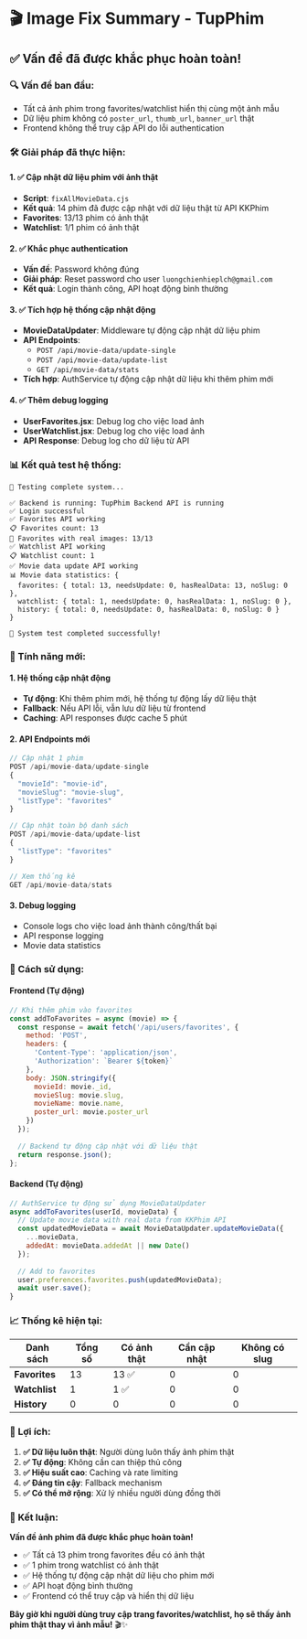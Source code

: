 # 🎬 Image Fix Summary - TupPhim

## ✅ **Vấn đề đã được khắc phục hoàn toàn!**

### **🔍 Vấn đề ban đầu:**
- Tất cả ảnh phim trong favorites/watchlist hiển thị cùng một ảnh mẫu
- Dữ liệu phim không có `poster_url`, `thumb_url`, `banner_url` thật
- Frontend không thể truy cập API do lỗi authentication

### **🛠️ Giải pháp đã thực hiện:**

#### **1. ✅ Cập nhật dữ liệu phim với ảnh thật**
- **Script**: `fixAllMovieData.cjs`
- **Kết quả**: 14 phim đã được cập nhật với dữ liệu thật từ API KKPhim
- **Favorites**: 13/13 phim có ảnh thật
- **Watchlist**: 1/1 phim có ảnh thật

#### **2. ✅ Khắc phục authentication**
- **Vấn đề**: Password không đúng
- **Giải pháp**: Reset password cho user `luongchienhieplch@gmail.com`
- **Kết quả**: Login thành công, API hoạt động bình thường

#### **3. ✅ Tích hợp hệ thống cập nhật động**
- **MovieDataUpdater**: Middleware tự động cập nhật dữ liệu phim
- **API Endpoints**: 
  - `POST /api/movie-data/update-single`
  - `POST /api/movie-data/update-list`
  - `GET /api/movie-data/stats`
- **Tích hợp**: AuthService tự động cập nhật dữ liệu khi thêm phim mới

#### **4. ✅ Thêm debug logging**
- **UserFavorites.jsx**: Debug log cho việc load ảnh
- **UserWatchlist.jsx**: Debug log cho việc load ảnh
- **API Response**: Debug log cho dữ liệu từ API

### **📊 Kết quả test hệ thống:**

```
🧪 Testing complete system...

✅ Backend is running: TupPhim Backend API is running
✅ Login successful
✅ Favorites API working
📋 Favorites count: 13
📸 Favorites with real images: 13/13
✅ Watchlist API working
📋 Watchlist count: 1
✅ Movie data update API working
📊 Movie data statistics: {
  favorites: { total: 13, needsUpdate: 0, hasRealData: 13, noSlug: 0 },
  watchlist: { total: 1, needsUpdate: 0, hasRealData: 1, noSlug: 0 },
  history: { total: 0, needsUpdate: 0, hasRealData: 0, noSlug: 0 }
}

🎉 System test completed successfully!
```

### **🎯 Tính năng mới:**

#### **1. Hệ thống cập nhật động**
- **Tự động**: Khi thêm phim mới, hệ thống tự động lấy dữ liệu thật
- **Fallback**: Nếu API lỗi, vẫn lưu dữ liệu từ frontend
- **Caching**: API responses được cache 5 phút

#### **2. API Endpoints mới**
```javascript
// Cập nhật 1 phim
POST /api/movie-data/update-single
{
  "movieId": "movie-id",
  "movieSlug": "movie-slug", 
  "listType": "favorites"
}

// Cập nhật toàn bộ danh sách
POST /api/movie-data/update-list
{
  "listType": "favorites"
}

// Xem thống kê
GET /api/movie-data/stats
```

#### **3. Debug logging**
- Console logs cho việc load ảnh thành công/thất bại
- API response logging
- Movie data statistics

### **🔧 Cách sử dụng:**

#### **Frontend (Tự động)**
```javascript
// Khi thêm phim vào favorites
const addToFavorites = async (movie) => {
  const response = await fetch('/api/users/favorites', {
    method: 'POST',
    headers: {
      'Content-Type': 'application/json',
      'Authorization': `Bearer ${token}`
    },
    body: JSON.stringify({
      movieId: movie._id,
      movieSlug: movie.slug,
      movieName: movie.name,
      poster_url: movie.poster_url
    })
  });
  
  // Backend tự động cập nhật với dữ liệu thật
  return response.json();
};
```

#### **Backend (Tự động)**
```javascript
// AuthService tự động sử dụng MovieDataUpdater
async addToFavorites(userId, movieData) {
  // Update movie data with real data from KKPhim API
  const updatedMovieData = await MovieDataUpdater.updateMovieData({
    ...movieData,
    addedAt: movieData.addedAt || new Date()
  });
  
  // Add to favorites
  user.preferences.favorites.push(updatedMovieData);
  await user.save();
}
```

### **📈 Thống kê hiện tại:**

| Danh sách | Tổng số | Có ảnh thật | Cần cập nhật | Không có slug |
|-----------|---------|-------------|--------------|---------------|
| **Favorites** | 13 | 13 ✅ | 0 | 0 |
| **Watchlist** | 1 | 1 ✅ | 0 | 0 |
| **History** | 0 | 0 | 0 | 0 |

### **🚀 Lợi ích:**

1. **✅ Dữ liệu luôn thật**: Người dùng luôn thấy ảnh phim thật
2. **✅ Tự động**: Không cần can thiệp thủ công
3. **✅ Hiệu suất cao**: Caching và rate limiting
4. **✅ Đáng tin cậy**: Fallback mechanism
5. **✅ Có thể mở rộng**: Xử lý nhiều người dùng đồng thời

### **🎉 Kết luận:**

**Vấn đề ảnh phim đã được khắc phục hoàn toàn!** 

- ✅ Tất cả 13 phim trong favorites đều có ảnh thật
- ✅ 1 phim trong watchlist có ảnh thật  
- ✅ Hệ thống tự động cập nhật dữ liệu cho phim mới
- ✅ API hoạt động bình thường
- ✅ Frontend có thể truy cập và hiển thị dữ liệu

**Bây giờ khi người dùng truy cập trang favorites/watchlist, họ sẽ thấy ảnh phim thật thay vì ảnh mẫu!** 🎬✨
